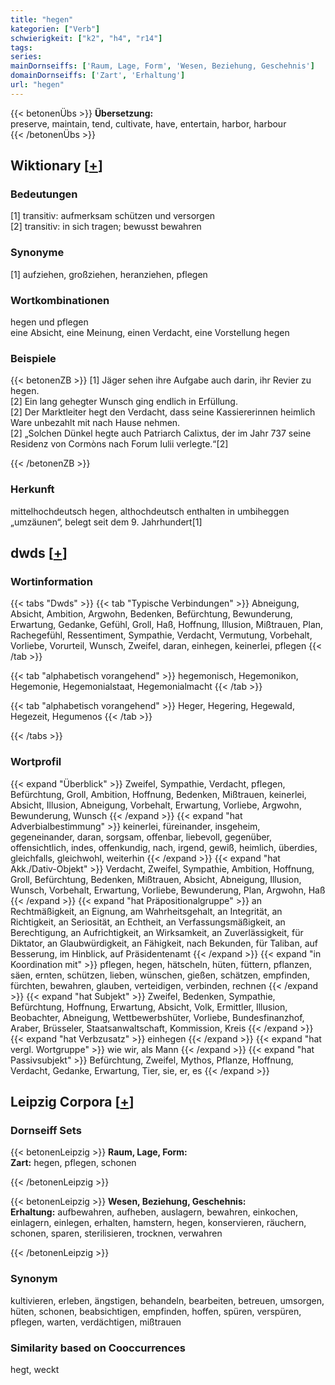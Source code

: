 ```yaml
---
title: "hegen"
kategorien: ["Verb"]
schwierigkeit: ["k2", "h4", "r14"]
tags:
series:
mainDornseiffs: ['Raum, Lage, Form', 'Wesen, Beziehung, Geschehnis']
domainDornseiffs: ['Zart', 'Erhaltung']
url: "hegen"
---
```


{{< betonenÜbs >}}
**Übersetzung:**  
preserve, maintain, tend, cultivate, have, entertain, harbor, harbour  
{{< /betonenÜbs >}}

## Wiktionary [[+](https://de.wiktionary.org/wiki/hegen)]

### Bedeutungen
[1] transitiv: aufmerksam schützen und versorgen  
[2] transitiv: in sich tragen; bewusst bewahren  

### Synonyme
[1] aufziehen, großziehen, heranziehen, pflegen  

### Wortkombinationen
hegen und pflegen  
eine Absicht, eine Meinung, einen Verdacht, eine Vorstellung hegen  

### Beispiele
{{< betonenZB >}}
[1] Jäger sehen ihre Aufgabe auch darin, ihr Revier zu hegen.  
[2] Ein lang gehegter Wunsch ging endlich in Erfüllung.  
[2] Der Marktleiter hegt den Verdacht, dass seine Kassiererinnen heimlich Ware unbezahlt mit nach Hause nehmen.  
[2] „Solchen Dünkel hegte auch Patriarch Calixtus, der im Jahr 737 seine Residenz von Cormòns nach Forum Iulii verlegte.“[2]  

{{< /betonenZB >}}
### Herkunft
mittelhochdeutsch hegen, althochdeutsch enthalten in umbiheggen „umzäunen“, belegt seit dem 9. Jahrhundert[1]  



## dwds [[+](https://www.dwds.de/wb/hegen)]

### Wortinformation
{{< tabs "Dwds" >}}
{{< tab "Typische Verbindungen" >}}
Abneigung, Absicht, Ambition, Argwohn, Bedenken, Befürchtung, Bewunderung, Erwartung, Gedanke, Gefühl, Groll, Haß, Hoffnung, Illusion, Mißtrauen, Plan, Rachegefühl, Ressentiment, Sympathie, Verdacht, Vermutung, Vorbehalt, Vorliebe, Vorurteil, Wunsch, Zweifel, daran, einhegen, keinerlei, pflegen
{{< /tab >}}

{{< tab "alphabetisch vorangehend" >}}
hegemonisch, Hegemonikon, Hegemonie, Hegemonialstaat, Hegemonialmacht
{{< /tab >}}

{{< tab "alphabetisch vorangehend" >}}
Heger, Hegering, Hegewald, Hegezeit, Hegumenos
{{< /tab >}}

{{< /tabs >}}

### Wortprofil
{{< expand "Überblick" >}} Zweifel, Sympathie, Verdacht, pflegen, Befürchtung, Groll, Ambition, Hoffnung, Bedenken, Mißtrauen, keinerlei, Absicht, Illusion, Abneigung, Vorbehalt, Erwartung, Vorliebe, Argwohn, Bewunderung, Wunsch {{< /expand >}}
{{< expand "hat Adverbialbestimmung" >}} keinerlei, füreinander, insgeheim, gegeneinander, daran, sorgsam, offenbar, liebevoll, gegenüber, offensichtlich, indes, offenkundig, nach, irgend, gewiß, heimlich, überdies, gleichfalls, gleichwohl, weiterhin {{< /expand >}}
{{< expand "hat Akk./Dativ-Objekt" >}} Verdacht, Zweifel, Sympathie, Ambition, Hoffnung, Groll, Befürchtung, Bedenken, Mißtrauen, Absicht, Abneigung, Illusion, Wunsch, Vorbehalt, Erwartung, Vorliebe, Bewunderung, Plan, Argwohn, Haß {{< /expand >}}
{{< expand "hat Präpositionalgruppe" >}} an Rechtmäßigkeit, an Eignung, am Wahrheitsgehalt, an Integrität, an Richtigkeit, an Seriosität, an Echtheit, an Verfassungsmäßigkeit, an Berechtigung, an Aufrichtigkeit, an Wirksamkeit, an Zuverlässigkeit, für Diktator, an Glaubwürdigkeit, an Fähigkeit, nach Bekunden, für Taliban, auf Besserung, im Hinblick, auf Präsidentenamt {{< /expand >}}
{{< expand "in Koordination mit" >}} pflegen, hegen, hätscheln, hüten, füttern, pflanzen, säen, ernten, schützen, lieben, wünschen, gießen, schätzen, empfinden, fürchten, bewahren, glauben, verteidigen, verbinden, rechnen {{< /expand >}}
{{< expand "hat Subjekt" >}} Zweifel, Bedenken, Sympathie, Befürchtung, Hoffnung, Erwartung, Absicht, Volk, Ermittler, Illusion, Beobachter, Abneigung, Wettbewerbshüter, Vorliebe, Bundesfinanzhof, Araber, Brüsseler, Staatsanwaltschaft, Kommission, Kreis {{< /expand >}}
{{< expand "hat Verbzusatz" >}} einhegen {{< /expand >}}
{{< expand "hat vergl. Wortgruppe" >}} wie wir, als Mann {{< /expand >}}
{{< expand "hat Passivsubjekt" >}} Befürchtung, Zweifel, Mythos, Pflanze, Hoffnung, Verdacht, Gedanke, Erwartung, Tier, sie, er, es {{< /expand >}}

## Leipzig Corpora [[+](https://corpora.uni-leipzig.de/en/res?word=hegen&corpusId=deu_newscrawl-public_2018)]

### Dornseiff Sets
{{< betonenLeipzig >}}
**Raum, Lage, Form:**  
**Zart:** hegen, pflegen, schonen  

{{< /betonenLeipzig >}}


{{< betonenLeipzig >}}
**Wesen, Beziehung, Geschehnis:**  
**Erhaltung:** aufbewahren, aufheben, auslagern, bewahren, einkochen, einlagern, einlegen, erhalten, hamstern, hegen, konservieren, räuchern, schonen, sparen, sterilisieren, trocknen, verwahren  

{{< /betonenLeipzig >}}

### Synonym
kultivieren, erleben, ängstigen, behandeln, bearbeiten, betreuen, umsorgen, hüten, schonen, beabsichtigen, empfinden, hoffen, spüren, verspüren, pflegen, warten, verdächtigen, mißtrauen


### Similarity based on Cooccurrences
hegt, weckt


